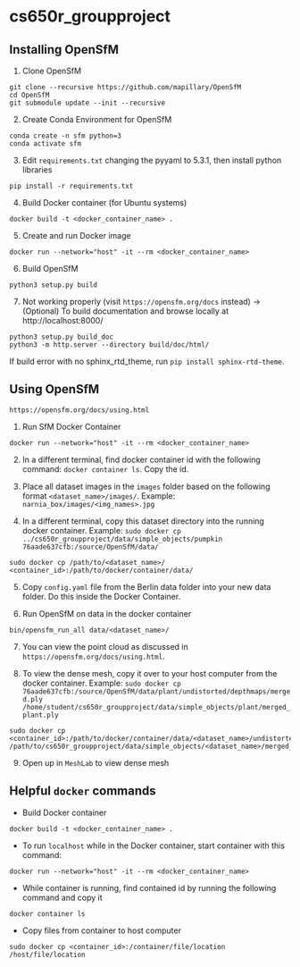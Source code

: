 # cs650r_groupproject


## Installing OpenSfM

1. Clone OpenSfM
~~~
git clone --recursive https://github.com/mapillary/OpenSfM
cd OpenSfM
git submodule update --init --recursive
~~~

2. Create Conda Environment for OpenSfM

~~~
conda create -n sfm python=3
conda activate sfm
~~~

3. Edit `requirements.txt` changing the pyyaml to 5.3.1, then install python libraries

~~~
pip install -r requirements.txt
~~~

4. Build Docker container (for Ubuntu systems)

~~~
docker build -t <docker_container_name> .
~~~

5. Create and run Docker image

~~~
docker run --network="host" -it --rm <docker_container_name>
~~~

6. Build OpenSfM

~~~
python3 setup.py build
~~~

7. Not working properly (visit `https://opensfm.org/docs` instead) -> (Optional) To build documentation and browse locally at http://localhost:8000/
~~~
python3 setup.py build_doc
python3 -m http.server --directory build/doc/html/
~~~
If build error with no sphinx_rtd_theme, run `pip install sphinx-rtd-theme`.

## Using OpenSfM
`https://opensfm.org/docs/using.html`

1. Run SfM Docker Container
~~~
docker run --network="host" -it --rm <docker_container_name>
~~~

2. In a different terminal, find docker container id with the following command: `docker container ls`. Copy the id.

3. Place all dataset images in the `images` folder based on the following format `<dataset_name>/images/`. Example: `narnia_box/images/<img_names>.jpg`

4. In a different terminal, copy this dataset directory into the running docker container. Example: `sudo docker cp ../cs650r_groupproject/data/simple_objects/pumpkin 76aade637cfb:/source/OpenSfM/data/`
~~~
sudo docker cp /path/to/<dataset_name>/ <container_id>:/path/to/docker/container/data/
~~~

5. Copy `config.yaml` file from the Berlin data folder into your new data folder. Do this inside the Docker Container.

6. Run OpenSfM on data in the docker container
~~~
bin/opensfm_run_all data/<dataset_name>/
~~~

7. You can view the point cloud as discussed in `https://opensfm.org/docs/using.html`.

8. To view the dense mesh, copy it over to your host computer from the docker container. Example: `sudo docker cp 76aade637cfb:/source/OpenSfM/data/plant/undistorted/depthmaps/merged.ply /home/student/cs650r_groupproject/data/simple_objects/plant/merged_plant.ply`
~~~
sudo docker cp <container_id>:/path/to/docker/container/data/<dataset_name>/undistorted/depthmaps/merged.ply /path/to/cs650r_groupproject/data/simple_objects/<dataset_name>/merged_<dataset_name>.ply
~~~

9. Open up in `MeshLab` to view dense mesh


## Helpful `docker` commands

- Build Docker container
~~~
docker build -t <docker_container_name> .
~~~

- To run `localhost` while in the Docker container, start container with this command: 
~~~
docker run --network="host" -it --rm <docker_container_name>
~~~

- While container is running, find contained id by running the following command and copy it
~~~
docker container ls
~~~

- Copy files from container to host computer
~~~
sudo docker cp <container_id>:/container/file/location /host/file/location
~~~

<!-- - Setup Docker file syncing (doesn't allow me to run code with python errors)
~~~
docker run --network="host" -it -v /path/on/host:/path/in/container sfm
~~~ -->